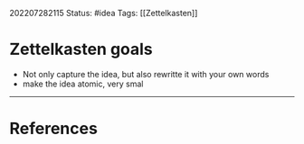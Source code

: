 202207282115
Status: #idea
Tags: [[Zettelkasten]]

# Zettelkasten goals
- Not only capture the idea, but also rewritte it with your own words
- make the idea atomic, very smal 



---
# References